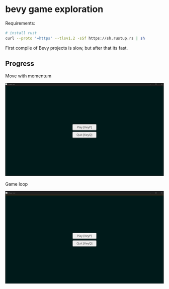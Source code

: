 # bevy game exploration

Requirements:

```sh
# install rust
curl --proto '=https' --tlsv1.2 -sSf https://sh.rustup.rs | sh
```

First compile of Bevy projects is slow, but after that its fast.

## Progress

Move with momentum

![move_with_momentum](./img/move-with-momentum.gif)

Game loop

![game_loop](./img/game-loop1.gif)
